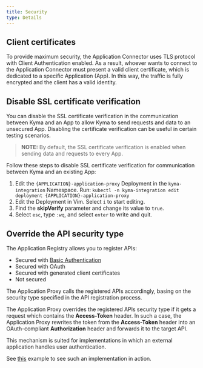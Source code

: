 ```yaml
---
title: Security
type: Details
---
```


## Client certificates

To provide maximum security, the Application Connector uses TLS protocol with Client Authentication enabled. As a result, whoever wants to connect to the Application Connector must present a valid client certificate, which is dedicated to a specific Application (App). In this way, the traffic is fully encrypted and the client has a valid identity.

## Disable SSL certificate verification

You can disable the SSL certificate verification in the communication between Kyma and an App to allow Kyma to send requests and data to an unsecured App. Disabling the certificate verification can be useful in certain testing scenarios.

>**NOTE:** By default, the SSL certificate verification is enabled when sending data and requests to every App.

Follow these steps to disable SSL certificate verification for communication between Kyma and an existing App:

  1. Edit the `{APPLICATION}-application-proxy` Deployment in the `kyma-integration` Namespace. Run:
    ```
    kubectl -n kyma-integration edit deployment {APPLICATION}-application-proxy
    ```
  2. Edit the Deployment in Vim. Select `i` to start editing.
  3. Find the **skipVerify** parameter and change its value to `true`.
  4. Select `esc`, type `:wq`, and select `enter` to write and quit.

## Override the API security type

The Application Registry allows you to register APIs:
- Secured with [Basic Authentication](https://tools.ietf.org/html/rfc7617)
- Secured with OAuth
- Secured with generated client certificates
- Not secured

The Application Proxy calls the registered APIs accordingly, basing on the security type specified in the API registration process.

The Application Proxy overrides the registered APIs security type if it gets a request which contains the **Access-Token** header. In such a case, the Application Proxy rewrites the token from the **Access-Token** header into an OAuth-compliant **Authorization** header and forwards it to the target API.

This mechanism is suited for implementations in which an external application handles user authentication.

See [this](https://github.com/kyma-project/examples/tree/master/call-ec) example to see such an implementation in action.
